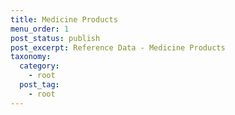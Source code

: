 ```yaml
---
title: Medicine Products
menu_order: 1
post_status: publish
post_excerpt: Reference Data - Medicine Products
taxonomy:
  category:
    - root
  post_tag:
    - root
---
```

